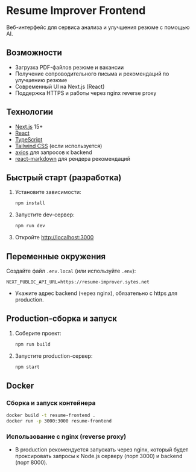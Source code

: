 # Resume Improver Frontend

Веб-интерфейс для сервиса анализа и улучшения резюме с помощью AI.

## Возможности
- Загрузка PDF-файлов резюме и вакансии
- Получение сопроводительного письма и рекомендаций по улучшению резюме
- Современный UI на Next.js (React)
- Поддержка HTTPS и работы через nginx reverse proxy

## Технологии
- [Next.js](https://nextjs.org/) 15+
- [React](https://react.dev/)
- [TypeScript](https://www.typescriptlang.org/)
- [Tailwind CSS](https://tailwindcss.com/) (если используется)
- [axios](https://axios-http.com/) для запросов к backend
- [react-markdown](https://github.com/remarkjs/react-markdown) для рендера рекомендаций

## Быстрый старт (разработка)

1. Установите зависимости:
   ```bash
   npm install
   ```
2. Запустите dev-сервер:
   ```bash
   npm run dev
   ```
3. Откройте [http://localhost:3000](http://localhost:3000)

## Переменные окружения

Создайте файл `.env.local` (или используйте `.env`):
```
NEXT_PUBLIC_API_URL=https://resume-improver.sytes.net
```
- Укажите адрес backend (через nginx), обязательно с https для production.

## Production-сборка и запуск

1. Соберите проект:
   ```bash
   npm run build
   ```
2. Запустите production-сервер:
   ```bash
   npm start
   ```

## Docker

### Сборка и запуск контейнера

```bash
docker build -t resume-frontend .
docker run -p 3000:3000 resume-frontend
```

### Использование с nginx (reverse proxy)
- В production рекомендуется запускать через nginx, который будет проксировать запросы к Node.js серверу (порт 3000) и backend (порт 8000).
